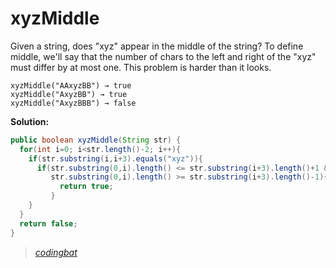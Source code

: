 # xyzMiddle

Given a string, does "xyz" appear in the middle of the string? To define middle, we'll say that the number of chars to the left and right of the "xyz" must differ by at most one. This problem is harder than it looks.

```
xyzMiddle("AAxyzBB") → true
xyzMiddle("AxyzBB") → true
xyzMiddle("AxyzBBB") → false
```

**Solution:**

```java
public boolean xyzMiddle(String str) {
  for(int i=0; i<str.length()-2; i++){
    if(str.substring(i,i+3).equals("xyz")){
      if(str.substring(0,i).length() <= str.substring(i+3).length()+1 &&
         str.substring(0,i).length() >= str.substring(i+3).length()-1){
           return true;
         }
    }
  }
  return false;
}
```

> _[codingbat](https://codingbat.com/prob/p159772)_